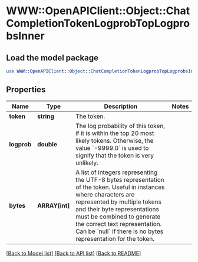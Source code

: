 # WWW::OpenAPIClient::Object::ChatCompletionTokenLogprobTopLogprobsInner

## Load the model package
```perl
use WWW::OpenAPIClient::Object::ChatCompletionTokenLogprobTopLogprobsInner;
```

## Properties
Name | Type | Description | Notes
------------ | ------------- | ------------- | -------------
**token** | **string** | The token. | 
**logprob** | **double** | The log probability of this token, if it is within the top 20 most likely tokens. Otherwise, the value &#x60;-9999.0&#x60; is used to signify that the token is very unlikely. | 
**bytes** | **ARRAY[int]** | A list of integers representing the UTF-8 bytes representation of the token. Useful in instances where characters are represented by multiple tokens and their byte representations must be combined to generate the correct text representation. Can be &#x60;null&#x60; if there is no bytes representation for the token. | 

[[Back to Model list]](../README.md#documentation-for-models) [[Back to API list]](../README.md#documentation-for-api-endpoints) [[Back to README]](../README.md)


